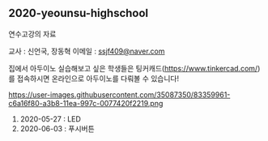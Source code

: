 ## 2020-yeounsu-highschool
연수고강의 자료

교사 : 신언국, 장동혁
이메일 : ssjf409@naver.com


집에서 아두이노 실습해보고 싶은 학생들은 팅커캐드(https://www.tinkercad.com/)를
접속하시면 온라인으로 아두이노를 다뤄볼 수 있습니다!

https://user-images.githubusercontent.com/35087350/83359961-c6a16f80-a3b8-11ea-997c-0077420f2219.png

1. 2020-05-27 : LED
2. 2020-06-03 : 푸시버튼
